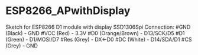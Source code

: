 # ESP8266_APwithDisplay
Sketch for ESP8266 D1 module with display SSD1306Spi
Connection: 
#GND (Black) - GND
#VCC (Red) - 3.3V
#D0 (Orange/Brown) - D13/SCK/D5
#D1 (Green) - D1/MOSI/D7
#Res (Grey) - DX<-D0
#DC (White) - D14/SDA/D1
#CS (Grey) - GND
